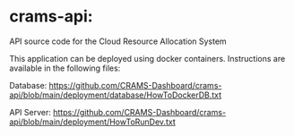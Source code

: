 # crams-api:
API source code for the Cloud Resource Allocation System

This application can be deployed using docker containers. Instructions are available in the following files:

Database: https://github.com/CRAMS-Dashboard/crams-api/blob/main/deployment/database/HowToDockerDB.txt

API Server: https://github.com/CRAMS-Dashboard/crams-api/blob/main/deployment/HowToRunDev.txt
